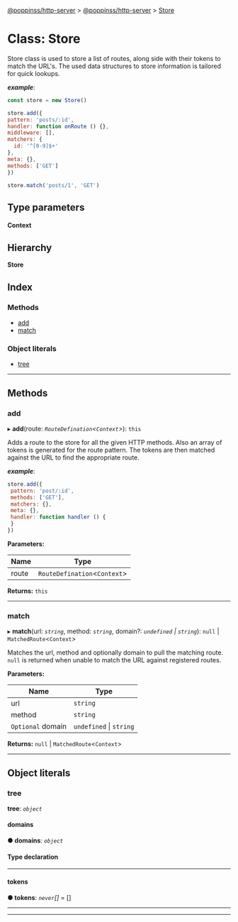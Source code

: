 [@poppinss/http-server](../README.md) > [@poppinss/http-server](../modules/_poppinss_http_server.md) > [Store](../classes/_poppinss_http_server.store.md)

# Class: Store

Store class is used to store a list of routes, along side with their tokens to match the URL's. The used data structures to store information is tailored for quick lookups.

*__example__*:
 ```js
const store = new Store()

store.add({
 pattern: 'posts/:id',
 handler: function onRoute () {},
 middleware: [],
 matchers: {
   id: '^[0-9]$+'
 },
 meta: {},
 methods: ['GET']
})

store.match('posts/1', 'GET')
```

## Type parameters
#### Context 
## Hierarchy

**Store**

## Index

### Methods

* [add](_poppinss_http_server.store.md#add)
* [match](_poppinss_http_server.store.md#match)

### Object literals

* [tree](_poppinss_http_server.store.md#tree)

---

## Methods

<a id="add"></a>

###  add

▸ **add**(route: *`RouteDefination`<`Context`>*): `this`

Adds a route to the store for all the given HTTP methods. Also an array of tokens is generated for the route pattern. The tokens are then matched against the URL to find the appropriate route.

*__example__*:
 ```js
store.add({
  pattern: 'post/:id',
  methods: ['GET'],
  matchers: {},
  meta: {},
  handler: function handler () {
  }
})
```

**Parameters:**

| Name | Type |
| ------ | ------ |
| route | `RouteDefination`<`Context`> |

**Returns:** `this`

___
<a id="match"></a>

###  match

▸ **match**(url: *`string`*, method: *`string`*, domain?: *`undefined` \| `string`*): `null` \| `MatchedRoute`<`Context`>

Matches the url, method and optionally domain to pull the matching route. `null` is returned when unable to match the URL against registered routes.

**Parameters:**

| Name | Type |
| ------ | ------ |
| url | `string` |
| method | `string` |
| `Optional` domain | `undefined` \| `string` |

**Returns:** `null` \| `MatchedRoute`<`Context`>

___

## Object literals

<a id="tree"></a>

###  tree

**tree**: *`object`*

<a id="tree.domains"></a>

####  domains

**● domains**: *`object`*

#### Type declaration

___
<a id="tree.tokens"></a>

####  tokens

**● tokens**: *`never`[]* =  []

___

___

